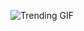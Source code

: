
<!-- GIF_SECTION -->
![Trending GIF](https://media3.giphy.com/media/v1.Y2lkPThiYjIxNzcybjIyMDBkanBodnp3Y2xoNDVoNThpNmxkYjN5bTUzdTZ3bno5MWljeiZlcD12MV9naWZzX3NlYXJjaCZjdD1n/TDyxBGZcViZnoye8iN/giphy.gif)
<!-- END_GIF_SECTION -->
